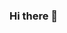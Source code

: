 ### Hi there 👋

<!--
**Paraditya/paraditya** is a ✨ _special_ ✨ repository because its `README.md` (this file) appears on your GitHub profile.

Here are some ideas to get you started:

- 🔭 I’m currently working on Vision ub
- 🌱 I’m currently focusing primarily on NEET 2023
- 🤔 I’m looking to help in telegram bots
- 💬 Ask me about telegram bots
- 📫 How to reach me: [telegram](https://t.me/Paramatin7)
